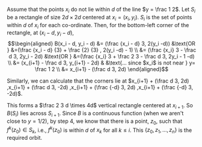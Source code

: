 Assume that the points $x_i$ do not lie within $d$ of the line $y = \frac 1 2$.
Let $S_i$ be a rectangle of size $2d\times 2d$ centered at $x_i = (x_i, y_i)$. $S_i$ is the set of points within $d$  of $x_i$ for each co-ordinate.
Then, for the bottom-left corner of the rectangle, at $(x_i - d, y_i - d)$, 
$$\begin{aligned}
B(x_i - d, y_i - d) &= (\frac {x_i - d} 3,  2(y_i -d))        &\text{OR } &=(\frac {x_i - d} {3} + \frac {2} {3}        , 2(y_i -d) - 1) \\
                    &= (\frac {x_i} 3 - \frac d 3, 2y_i - 2d) &\text{OR } &=(\frac {x_i} 3 + \frac 2 3 - \frac d 3, 2y_i - 1 -d) \\
                    &= (x_{i+1} - \frac d 3, y_{i+1} - 2d)    &           &\text{... since $x_i$ is not near } y= \frac 1 2 \\
                    &= x_{i+1} - (\frac d 3, 2d)
\end{aligned}$$

Similarly, we can calculate that the corners lie at 
$x_{i+1} + (\frac d 3, 2d)
,x_{i+1} + (\frac d 3, -2d)
,x_{i+1} + (\frac {-d} 3, 2d)
,x_{i+1} + (\frac {-d} 3, -2d)$.

This forms a $\frac 2 3 d \times 4d$ vertical rectangle centered at $x_{i+1}$.
So $B(S_i)$ lies across $S_{i+1}$. Since $B$ is a continuous function (when we aren't close to $y=1/2$), by step 4, we know that there is a point, $z_0$, such that $f^k(z_0) \in S_k$, i.e., $f^k(z_0)$ is within $d$ of $x_k$ for all $k \le i$. This $\{z_0, z_1, \ldots, z_n\}$ is the required orbit.
